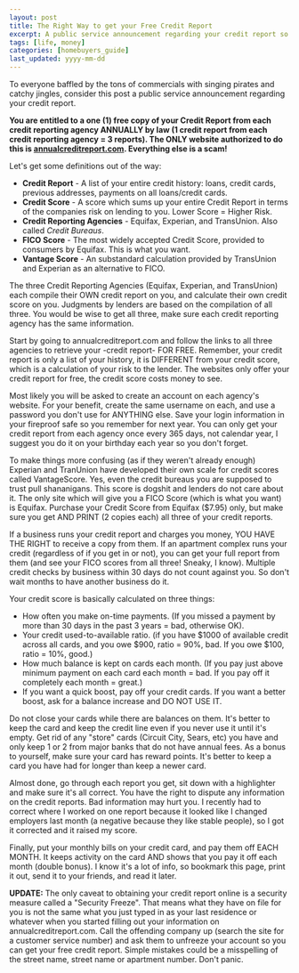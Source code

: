 ```yaml
---
layout: post
title: The Right Way to get your Free Credit Report
excerpt: A public service announcement regarding your credit report so you do not get taken advantage of by pirates.
tags: [life, money]
categories: [homebuyers_guide]
last_updated: yyyy-mm-dd
---
```

To everyone baffled by the tons of commercials with singing pirates and catchy jingles, consider this post a public service announcement regarding your credit report.

**You are entitled to a one (1) free copy of your Credit Report from each credit reporting agency ANNUALLY by law (1 credit report from each credit reporting agency = 3 reports). The ONLY website authorized to do this is [annualcreditreport.com](https://www.annualcreditreport.com).  Everything else is a scam!**
<!--break-->
Let's get some definitions out of the way:

 * **Credit Report** - A list of your entire credit history: loans, credit cards, previous addresses, payments on all loans/credit cards.
 * **Credit Score** - A score which sums up your entire Credit Report in terms of the companies risk on lending to you.  Lower Score = Higher Risk.
 * **Credit Reporting Agencies** - Equifax, Experian, and TransUnion.  Also called *Credit Bureaus*.
 * **FICO Score** -  The most widely accepted Credit Score, provided to consumers by Equifax.  This is what you want.
 * **Vantage Score** - An substandard calculation provided by TransUnion and Experian as an alternative to FICO.

The three Credit Reporting Agencies (Equifax, Experian, and TransUnion) each compile their OWN credit report on you, and calculate their own credit score on you.  Judgments by lenders are based on the compilation of all three.  You would be wise to get all three, make sure each credit reporting agency has the same information.

Start by going to annualcreditreport.com and follow the links to all three agencies to retrieve your -credit report- FOR FREE.  Remember, your credit report is only a list of your history, it is DIFFERENT from your credit score, which is a calculation of your risk to the lender.  The websites only offer your credit report for free, the credit score costs money to see.

Most likely you will be asked to create an account on each agency's website.  For your benefit, create the same username on each, and use a password you don't use for ANYTHING else.   Save your login information in your fireproof safe so you remember for next year.  You can only get your credit report from each agency once every 365 days, not calendar year, I suggest you do it on your birthday each year so you don't forget.

To make things more confusing (as if they weren't already enough) Experian and TranUnion have developed their own scale for credit scores called VantageScore.  Yes, even the credit bureaus you are supposed to trust pull shananigans.  This score is dogshit and lenders do not care about it.  The only site which will give you a FICO Score (which is what you want) is Equifax. Purchase your Credit Score from Equifax ($7.95) only, but make sure you get AND PRINT (2 copies each) all three of your credit reports.

If a business runs your credit report and charges you money, YOU HAVE THE RIGHT to receive a copy from them. If an apartment complex runs your credit (regardless of if you get in or not), you can get your full report from them (and see your FICO scores from all three!  Sneaky, I know).   Multiple credit checks by business within 30 days do not count against you.  So don't wait months to have another business do it.

Your credit score is basically calculated on three things:

 * How often you make on-time payments.  (If you missed a payment by more than 30 days in the past 3 years = bad, otherwise OK).
 * Your credit used-to-available ratio.  (if you have $1000 of available credit across all cards, and you owe $900, ratio = 90%, bad.  If you owe $100, ratio = 10%, good.)
 * How much balance is kept on cards each month.  (If you pay just above minimum payment on each card each month = bad.  If you pay off it completely each month = great.)
 * If you want a quick boost, pay off your credit cards.  If you want a better boost, ask for a balance increase and DO NOT USE IT.

Do not close your cards while there are balances on them.  It's better to keep the card and keep the credit line even if you never use it until it's empty.  Get rid of any "store" cards (Circuit City, Sears, etc) you have and only keep 1 or 2 from major banks that do not have annual fees.  As a bonus to yourself, make sure your card has reward points.  It's better to keep a card you have had for longer than keep a newer card.

Almost done, go through each report you get, sit down with a highlighter and make sure it's all correct.  You have the right to dispute any information on the credit reports.  Bad information may hurt you.  I recently had to correct where I worked on one report because it looked like I changed employers last month (a negative because they like stable people), so I got it corrected and it raised my score.

Finally, put your monthly bills on your credit card, and pay them off EACH MONTH.  It keeps activity on the card AND shows that you pay it off each month (double bonus).  I know it's a lot of info, so bookmark this page, print it out, send it to your friends, and read it later.

**UPDATE:** The only caveat to obtaining your credit report online is a security measure called a "Security Freeze".  That means what they have on file for you is not the same what you just typed in as your last residence or whatever when you started filling out your information on annualcreditreport.com.  Call the offending company up (search the site for a customer service number) and ask them to unfreeze your account so you can get your free credit report.  Simple mistakes could be a misspelling of the street name, street name or apartment number.  Don't panic.

